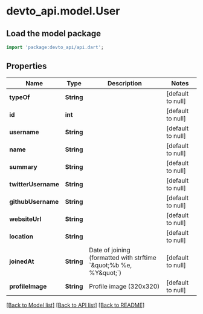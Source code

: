 # devto_api.model.User

## Load the model package
```dart
import 'package:devto_api/api.dart';
```

## Properties
Name | Type | Description | Notes
------------ | ------------- | ------------- | -------------
**typeOf** | **String** |  | [default to null]
**id** | **int** |  | [default to null]
**username** | **String** |  | [default to null]
**name** | **String** |  | [default to null]
**summary** | **String** |  | [default to null]
**twitterUsername** | **String** |  | [default to null]
**githubUsername** | **String** |  | [default to null]
**websiteUrl** | **String** |  | [default to null]
**location** | **String** |  | [default to null]
**joinedAt** | **String** | Date of joining (formatted with strftime &#x60;\&quot;%b %e, %Y\&quot;&#x60;) | [default to null]
**profileImage** | **String** | Profile image (320x320) | [default to null]

[[Back to Model list]](../README.md#documentation-for-models) [[Back to API list]](../README.md#documentation-for-api-endpoints) [[Back to README]](../README.md)



